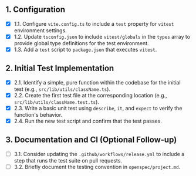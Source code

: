 ## 1. Configuration

- [x] 1.1. Configure `vite.config.ts` to include a `test` property for `vitest` environment settings.
- [x] 1.2. Update `tsconfig.json` to include `vitest/globals` in the `types` array to provide global type definitions for the test environment.
- [x] 1.3. Add a `test` script to `package.json` that executes `vitest`.

## 2. Initial Test Implementation

- [x] 2.1. Identify a simple, pure function within the codebase for the initial test (e.g., `src/lib/utils/className.ts`).
- [x] 2.2. Create the first test file at the corresponding location (e.g., `src/lib/utils/className.test.ts`).
- [x] 2.3. Write a basic unit test using `describe`, `it`, and `expect` to verify the function's behavior.
- [x] 2.4. Run the new test script and confirm that the test passes.

## 3. Documentation and CI (Optional Follow-up)

- [ ] 3.1. Consider updating the `.github/workflows/release.yml` to include a step that runs the test suite on pull requests.
- [ ] 3.2. Briefly document the testing convention in `openspec/project.md`.